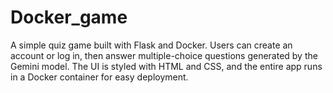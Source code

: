 # Docker_game
A simple quiz game built with Flask and Docker. Users can create an account or log in, then answer multiple-choice questions generated by the Gemini model. The UI is styled with HTML and CSS, and the entire app runs in a Docker container for easy deployment.
